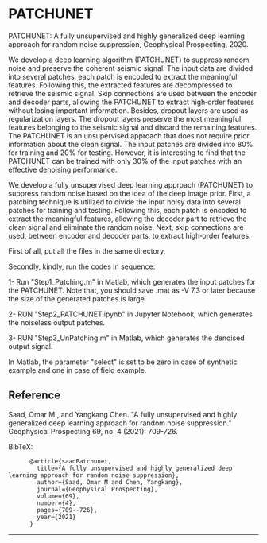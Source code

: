 # PATCHUNET
PATCHUNET: A fully unsupervised and highly generalized deep learning approach for random noise suppression, Geophysical Prospecting, 2020.

We develop a deep learning algorithm (PATCHUNET) to suppress random noise and preserve the coherent seismic signal. The input data are divided into several patches, each patch is encoded to extract the meaningful features. Following this, the extracted features are decompressed to retrieve the seismic signal. Skip connections are used between the encoder and decoder parts, allowing the PATCHUNET to extract high‐order features without losing important information. Besides, dropout layers are used as regularization layers. The dropout layers preserve the most meaningful features belonging to the seismic signal and discard the remaining features. The PATCHUNET is an unsupervised approach that does not require prior information about the clean signal. The input patches are divided into 80% for training and 20% for testing. However, it is interesting to find that the PATCHUNET can be trained with only 30% of the input patches with an effective denoising performance.


We develop a fully unsupervised deep learning approach (PATCHUNET) to suppress random noise based on the idea of the deep image prior. First, a patching technique is utilized to divide the input noisy data into several patches for training and testing. Following this, each patch is encoded to extract the meaningful features, allowing the decoder part to retrieve the clean signal and eliminate the random noise. Next, skip connections are used, between encoder and decoder parts, to extract high‐order features. 

First of all, put all the files in the same directory.

Secondly, kindly, run the codes in sequence:

1- Run "Step1_Patching.m" in Matlab, which generates the input patches for the PATCHUNET. 
Note that, you should save .mat as -V 7.3 or later because the size of the generated patches is large.

2- RUN "Step2_PATCHUNET.ipynb" in Jupyter Notebook, which generates the noiseless output patches. 

3- RUN "Step3_UnPatching.m" in Matlab, which generates the denoised output signal.

In Matlab, the parameter "select" is set to be zero in case of synthetic example and one in case of field example.


## Reference

Saad, Omar M., and Yangkang Chen. "A fully unsupervised and highly generalized deep learning approach for random noise suppression." Geophysical Prospecting 69, no. 4 (2021): 709-726.

BibTeX:

          @article{saadPatchunet,
            title={A fully unsupervised and highly generalized deep learning approach for random noise suppression},
            author={Saad, Omar M and Chen, Yangkang},
            journal={Geophysical Prospecting},
            volume={69},
            number={4},
            pages={709--726},
            year={2021}
          }
-----------
